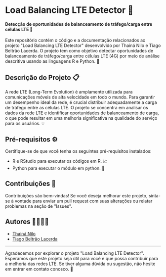 # Load Balancing LTE Detector 📡
#### Detecção de oportunidades de balanceamento de tráfego/carga entre células LTE 📶

Este repositório contém o código e a documentação relacionados ao projeto "Load Balancing LTE Detector" desenvolvido por Thainá Nilo e Tiago Beltrão Lacerda. O projeto tem como objetivo detectar oportunidades de balanceamento de tráfego/carga entre células LTE (4G) por meio de análise descritiva usando as linguagens R e Python. 🚀

## Descrição do Projeto 📋
A rede LTE (Long-Term Evolution) é amplamente utilizada para comunicações móveis de alta velocidade em todo o mundo. Para garantir um desempenho ideal da rede, é crucial distribuir adequadamente a carga de tráfego entre as células LTE. O projeto se concentra em analisar os dados da rede LTE e identificar oportunidades de balanceamento de carga, o que pode resultar em uma melhoria significativa na qualidade do serviço para os usuários. 💡

## Pré-requisitos ⚙️
Certifique-se de que você tenha os seguintes pré-requisitos instalados:
- R e RStudio para executar os códigos em R. 📈
- Python para executar o módulo em python. 🐍

## Contribuições 🤝
Contribuições são bem-vindas! Se você deseja melhorar este projeto, sinta-se à vontade para enviar um pull request com suas alterações ou relatar problemas na seção de "Issues".

## Autores 👩‍💻👨‍💻
- [Thainá Nilo](https://github.com/thain4nilo)
- [Tiago Beltrão Lacerda](https://github.com/tblacerda)

---

Agradecemos por explorar o projeto "Load Balancing LTE Detector". Esperamos que este projeto seja útil para você e que possa contribuir para a melhoria das redes LTE. Se tiver alguma dúvida ou sugestão, não hesite em entrar em contato conosco. 🙌
